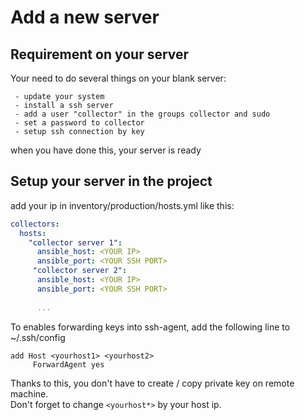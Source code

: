 # Add a new server

## Requirement on your server

Your need to do several things on your blank server:  

     - update your system
     - install a ssh server
     - add a user "collector" in the groups collector and sudo
     - set a password to collector
     - setup ssh connection by key

when you have done this, your server is ready  

## Setup your server in the project

add your ip in inventory/production/hosts.yml like this:

```yaml
collectors:
  hosts:
    "collector server 1":
      ansible_host: <YOUR IP>
      ansible_port: <YOUR SSH PORT>
     "collector server 2":
      ansible_host: <YOUR IP>
      ansible_port: <YOUR SSH PORT>
      
      ...
```


To enables forwarding keys into ssh-agent, add the following line to ~/.ssh/config  

```
add Host <yourhost1> <yourhost2>
     ForwardAgent yes
```

Thanks to this, you don't have to create / copy private key on remote machine.  
Don't forget to change `<yourhost*>` by your host ip.  
